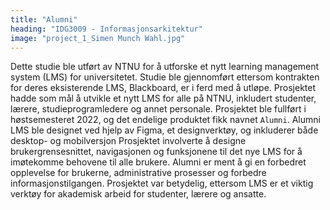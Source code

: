```yaml
---
title: "Alumni"
heading: "IDG3009 - Informasjonsarkitektur"
image: "project_1_Simen Munch Wahl.jpg"
---
```


Dette studie ble utført av NTNU for å utforske et nytt learning management system (LMS) for universitetet. Studie ble gjennomført ettersom kontrakten for deres eksisterende LMS, Blackboard, er i ferd med å utløpe. Prosjektet hadde som mål å utvikle et nytt LMS for alle på NTNU, inkludert studenter, lærere, studieprogramledere og annet personale. Prosjektet ble fullført i høstsemesteret 2022, og det endelige produktet fikk navnet `Alumni`. Alumni LMS ble designet ved hjelp av Figma, et designverktøy, og inkluderer både desktop- og mobilversjon Prosjektet involverte å designe brukergrensesnittet, navigasjonen og funksjonene til det nye LMS for å imøtekomme behovene til alle brukere. Alumni er ment å gi en forbedret opplevelse for brukerne, administrative prosesser og forbedre informasjonstilgangen. Prosjektet var betydelig, ettersom LMS er et viktig verktøy for akademisk arbeid for studenter, lærere og ansatte.
